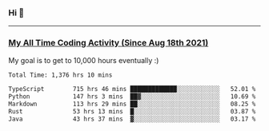 ### Hi 🙂

---

### <a href="https://wakatime.com/@Eroxl">My All Time Coding Activity (Since Aug 18th 2021)</a>
My goal is to get to 10,000 hours eventually :)
<!--START_SECTION:waka-->

```txt
Total Time: 1,376 hrs 10 mins

TypeScript        715 hrs 46 mins █████████████░░░░░░░░░░░░   52.01 %
Python            147 hrs 3 mins  ██▓░░░░░░░░░░░░░░░░░░░░░░   10.69 %
Markdown          113 hrs 29 mins ██░░░░░░░░░░░░░░░░░░░░░░░   08.25 %
Rust              53 hrs 13 mins  █░░░░░░░░░░░░░░░░░░░░░░░░   03.87 %
Java              43 hrs 37 mins  ▓░░░░░░░░░░░░░░░░░░░░░░░░   03.17 %
```

<!--END_SECTION:waka-->
